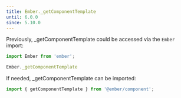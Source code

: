```yaml
---
title: Ember._getComponentTemplate
until: 6.0.0
since: 5.10.0
---
```



Previously, _getComponentTemplate could be accessed via the `Ember` import:
```js
import Ember from 'ember';

Ember._getComponentTemplate
```

If needed, _getComponentTemplate can be imported:
```js
import { getComponentTemplate } from '@ember/component';
```
